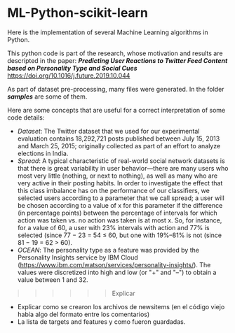 # ML-Python-scikit-learn
Here is the implementation of several Machine Learning algorithms in Python.

This python code is part of the research, whose motivation and results are descripted in the paper: 
***Predicting User Reactions to Twitter Feed Content based on Personality
Type and Social Cues***   https://doi.org/10.1016/j.future.2019.10.044

As part of dataset pre-processing, many files were generated. In the folder ***samples*** are some of them. 

Here are some concepts that are useful for a correct interpretation of some code details:
- *Dataset*: The Twitter dataset that we used for our experimental evaluation contains 18,292,721 posts published between July 15, 2013 and March 25, 2015; originally collected as part of an effort to analyze elections in India. 
- *Spread*: A typical characteristic of real-world social network datasets is that there is great variability in user behavior—there are many users who most very little (nothing, or next to nothing), as well as many who are very active in their posting habits. In order to investigate the effect that this class imbalance has on the performance of our classifiers, we selected users according to a parameter that we call spread; a user will be chosen according to a value of x for this parameter if the difference (in percentage points) between the percentage of intervals for which action was taken vs. no action was taken is at most x. So, for instance, for a value of 60, a user with 23% intervals with action and 77% is selected (since 77 − 23 = 54 ≤ 60, but one with 19%–81% is not (since 81 − 19 = 62 > 60).
- *OCEAN*: The personality type as a feature was provided by the Personality Insights service by IBM Cloud (https://www.ibm.com/watson/services/personality-insights/). The values were discretized into high and low (or "+" and "–") to obtain a value between 1 and 32. 

>>>>>> Explicar
- Explicar como se crearon los archivos de newsitems (en el código viejo había algo del formato entre los comentarios)
- La lista de targets and features y como fueron guardadas.


